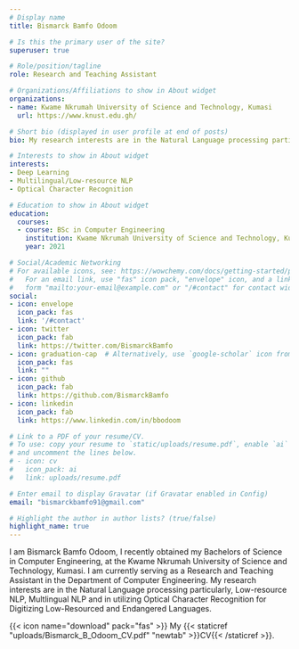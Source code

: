 ```yaml
---
# Display name
title: Bismarck Bamfo Odoom

# Is this the primary user of the site?
superuser: true

# Role/position/tagline
role: Research and Teaching Assistant

# Organizations/Affiliations to show in About widget
organizations:
- name: Kwame Nkrumah University of Science and Technology, Kumasi
  url: https://www.knust.edu.gh/

# Short bio (displayed in user profile at end of posts)
bio: My research interests are in the Natural Language processing particularly, Low-resource NLP, Multlingual NLP and in utilizing Optical Character Recognition for Digitizing Low-Resourced and Endangered Languages.

# Interests to show in About widget
interests:
- Deep Learning
- Multilingual/Low-resource NLP
- Optical Character Recognition 

# Education to show in About widget
education:
  courses:
  - course: BSc in Computer Engineering
    institution: Kwame Nkrumah University of Science and Technology, Kumasi
    year: 2021

# Social/Academic Networking
# For available icons, see: https://wowchemy.com/docs/getting-started/page-builder/#icons
#   For an email link, use "fas" icon pack, "envelope" icon, and a link in the
#   form "mailto:your-email@example.com" or "/#contact" for contact widget.
social:
- icon: envelope
  icon_pack: fas
  link: '/#contact'
- icon: twitter
  icon_pack: fab
  link: https://twitter.com/BismarckBamfo
- icon: graduation-cap  # Alternatively, use `google-scholar` icon from `ai` icon pack
  icon_pack: fas
  link: ""
- icon: github
  icon_pack: fab
  link: https://github.com/BismarckBamfo
- icon: linkedin
  icon_pack: fab
  link: https://www.linkedin.com/in/bbodoom

# Link to a PDF of your resume/CV.
# To use: copy your resume to `static/uploads/resume.pdf`, enable `ai` icons in `params.toml`, 
# and uncomment the lines below.
# - icon: cv
#   icon_pack: ai
#   link: uploads/resume.pdf

# Enter email to display Gravatar (if Gravatar enabled in Config)
email: "bismarckbamfo91@gmail.com"

# Highlight the author in author lists? (true/false)
highlight_name: true
---
```


I am Bismarck Bamfo Odoom, I recently obtained my Bachelors of Science in Computer Engineering, at the Kwame Nkrumah University of Science and Technology, Kumasi.  I am currently serving as a Research and Teaching Assistant in the Department of Computer Engineering. My research interests are in the Natural Language processing particularly, Low-resource NLP, Multlingual NLP and in utilizing Optical Character Recognition for Digitizing Low-Resourced and Endangered Languages.

{{< icon name="download" pack="fas" >}} My {{< staticref "uploads/Bismarck_B_Odoom_CV.pdf" "newtab" >}}CV{{< /staticref >}}.
